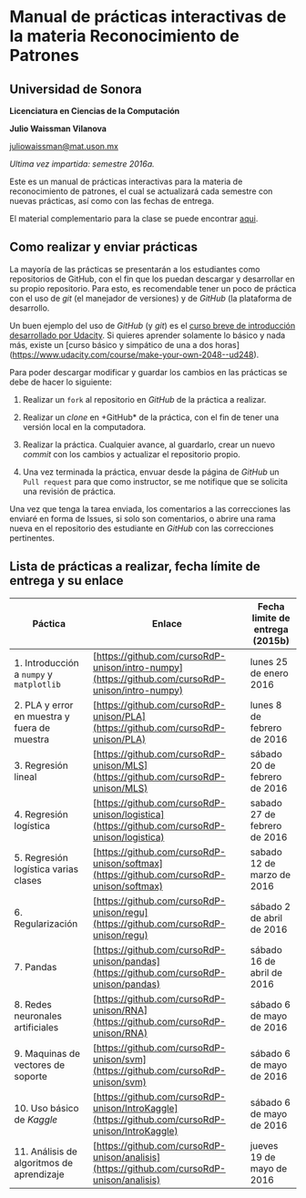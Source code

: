 # Manual de prácticas interactivas de la materia Reconocimiento de Patrones

## Universidad de Sonora

**Licenciatura en Ciencias de la Computación**

**Julio Waissman Vilanova**

[juliowaissman@mat.uson.mx](juliowaissman@mat.uson.mx)

*Ultima vez impartida: semestre 2016a.*

Este es un manual de prácticas interactivas para la materia de reconocimiento de patrones, 
el cual se actualizará cada semestre con nuevas prácticas, así como con las fechas de entrega.

El material complementario para la clase se puede encontrar [aqui](http://cursordp-unison.github.io/material/).

## Como realizar y enviar prácticas

La mayoría de las prácticas se presentarán a los estudiantes como repositorios de GitHub, con 
el fin que los puedan descargar y desarrollar en su propio repositorio. Para esto, es recomendable tener 
un poco de práctica con el uso de *git* (el manejador de versiones) y de *GitHub* (la plataforma de desarrollo.

Un buen ejemplo del uso de *GitHub* (y *git*) es el 
[curso breve de introducción desarrollado por Udacity](https://www.udacity.com/course/how-to-use-git-and-github--ud775). 
Si quieres aprender solamente lo básico y nada más, existe un [curso básico y simpático de una a dos horas]
(https://www.udacity.com/course/make-your-own-2048--ud248).

Para poder descargar modificar y guardar los cambios en las prácticas se debe de hacer lo siguiente:

1. Realizar un `fork` al repositorio en *GitHub* de la práctica a realizar.

2. Realizar un *clone* en +GitHub* de la práctica, con el fin de tener una versión local en la computadora.

3. Realizar la práctica. Cualquier avance, al guardarlo, crear un nuevo *commit* con los cambios y actualizar el repositorio propio.

4. Una vez terminada la práctica, envuar desde la página de *GitHub* un `Pull request` para que como instructor, se me notifique que se solicita una revisión de práctica.

Una vez que tenga la tarea enviada, los comentarios a las correcciones las enviaré en forma de Issues, si solo son comentarios, o abrire una rama nueva en el repositorio des estudiante en *GitHub* con las correcciones pertinentes.

## Lista de prácticas a realizar, fecha límite de entrega y su enlace

Páctica | Enlace | Fecha limite de entrega (2015b)
--------|--------|---------------------------------
1. Introducción a `numpy` y `matplotlib` | [https://github.com/cursoRdP-unison/intro-numpy](https://github.com/cursoRdP-unison/intro-numpy) | lunes 25 de enero 2016
2. PLA y error en muestra y fuera de muestra | [https://github.com/cursoRdP-unison/PLA](https://github.com/cursoRdP-unison/PLA) | lunes 8 de febrero de 2016
3. Regresión lineal |  [https://github.com/cursoRdP-unison/MLS](https://github.com/cursoRdP-unison/MLS)| sábado 20 de febrero de 2016
4. Regresión logística | [https://github.com/cursoRdP-unison/logistica](https://github.com/cursoRdP-unison/logistica)| sabado 27 de febrero de 2016
5. Regresión logística varias clases | [https://github.com/cursoRdP-unison/softmax](https://github.com/cursoRdP-unison/softmax) | sabado 12 de marzo de 2016
6. Regularización |  [https://github.com/cursoRdP-unison/regu](https://github.com/cursoRdP-unison/regu) | sábado 2 de abril de 2016 
7. Pandas  | [https://github.com/cursoRdP-unison/pandas](https://github.com/cursoRdP-unison/pandas) | sábado 16 de abril de 2016
8. Redes neuronales artificiales  |  [https://github.com/cursoRdP-unison/RNA](https://github.com/cursoRdP-unison/RNA) | sábado 6 de mayo de 2016
9. Maquinas de vectores de soporte | [https://github.com/cursoRdP-unison/svm](https://github.com/cursoRdP-unison/svm) | sábado 6 de mayo de 2016
10. Uso básico de *Kaggle* | [https://github.com/cursoRdP-unison/IntroKaggle](https://github.com/cursoRdP-unison/IntroKaggle) | sábado 6 de mayo de 2016
11. Análisis de algoritmos de aprendizaje | [https://github.com/cursoRdP-unison/analisis](https://github.com/cursoRdP-unison/analisis) | jueves 19 de mayo de 2016
